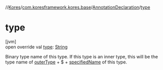 //[Kores](../../../index.md)/[com.koresframework.kores.base](../index.md)/[AnnotationDeclaration](index.md)/[type](type.md)

# type

[jvm]\
open override val [type](type.md): [String](https://kotlinlang.org/api/latest/jvm/stdlib/kotlin/-string/index.html)

Binary type name of this type. If this type is an inner type, this will be the type name of [outerType](outer-type.md) + $ + [specifiedName](specified-name.md) of this type.
